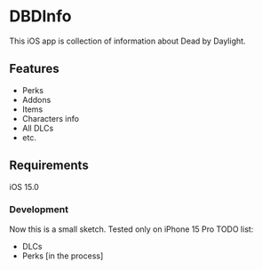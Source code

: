 # DBDInfo

This iOS app is collection of information about Dead by Daylight. 

## Features
- Perks
- Addons
- Items
- Characters info
- All DLCs 
- etc.

## Requirements
iOS 15.0


### Development

Now this is a small sketch. Tested only on iPhone 15 Pro 
TODO list:
* DLCs 
* Perks [in the process]
